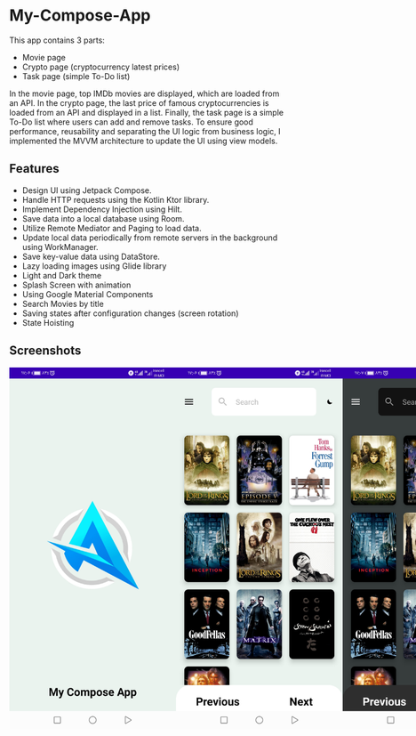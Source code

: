# My-Compose-App

This app contains 3 parts:
* Movie page
* Crypto page (cryptocurrency latest prices)
* Task page (simple To-Do list)

In the movie page, top IMDb movies are displayed, which are loaded from an API. In the crypto page, the last price of famous cryptocurrencies is loaded from an API and displayed in a list. Finally, the task page is a simple To-Do list where users can add and remove tasks. To ensure good performance, reusability and separating the UI logic from business logic, I implemented the MVVM architecture to update the UI using view models.

## Features
* Design UI using Jetpack Compose.
* Handle HTTP requests using the Kotlin Ktor library.
* Implement Dependency Injection using Hilt.
* Save data into a local database using Room.
* Utilize Remote Mediator and Paging to load data.
* Update local data periodically from remote servers in the background using WorkManager.
* Save key-value data using DataStore.
* Lazy loading images using Glide library
* Light and Dark theme
* Splash Screen with animation
* Using Google Material Components
* Search Movies by title
* Saving states after configuration changes (screen rotation)
* State Hoisting

## Screenshots

<div style="display: flex;">
<img src="https://raw.githubusercontent.com/alidev20002/My-Compose-App/5b027e36f608f70cf0b0abf46ce56a6000bc70d4/screenshots/Screenshot_20230625_170644_com.example.composeproject.jpg" width="300">

<img src="https://github.com/alidev20002/My-Compose-App/blob/master/screenshots/Screenshot_20230625_170658_com.example.composeproject.jpg?raw=true" width="300">

<img src="https://github.com/alidev20002/My-Compose-App/blob/master/screenshots/Screenshot_20230625_170705_com.example.composeproject.jpg?raw=true" width="300">

<img src="https://github.com/alidev20002/My-Compose-App/blob/master/screenshots/Screenshot_20230625_170722_com.example.composeproject.jpg?raw=true" width="300">

<img src="https://github.com/alidev20002/My-Compose-App/blob/master/screenshots/Screenshot_20230625_170729_com.example.composeproject.jpg?raw=true" width="300">

<img src="https://github.com/alidev20002/My-Compose-App/blob/master/screenshots/Screenshot_20230625_170742_com.example.composeproject.jpg?raw=true" width="300">

<img src="https://github.com/alidev20002/My-Compose-App/blob/master/screenshots/Screenshot_20230625_170805_com.example.composeproject.jpg?raw=true" width="300">

<img src="https://github.com/alidev20002/My-Compose-App/blob/master/screenshots/Screenshot_20230625_170813_com.example.composeproject.jpg?raw=true" width="300">

<img src="https://github.com/alidev20002/My-Compose-App/blob/master/screenshots/Screenshot_20230625_170929_com.example.composeproject.jpg?raw=true" width="300">

<img src="https://github.com/alidev20002/My-Compose-App/blob/master/screenshots/Screenshot_20230625_170914_com.example.composeproject.jpg?raw=true" width="300">
</div>

